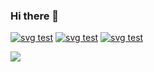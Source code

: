 ### Hi there 👋
<!--
[![Anurag's github stats](https://github-readme-stats.vercel.app/api?username=btea&show_icons=true&theme=tokyonight)](https://github.com/anuraghazra/github-readme-stats)
-->
[![svg test](http://120.48.26.203:3322/image?username=btea&color=aqua)](https://github.com)
[![svg test](http://120.48.26.203:3322/image?username=btea&type=text&text=天空高远，大风吟唱······)](https://github.com)
[![svg test](http://120.48.26.203:3322/image?type=animate&text=天空高远，大风吟唱······&width=450)](https://github.com)

![](https://visitor-badge.glitch.me/badge?page_id=btea.btea)
<!--
**btea/btea** is a ✨ _special_ ✨ repository because its `README.md` (this file) appears on your GitHub profile.

Here are some ideas to get you started:

- 🔭 I’m currently working on ...
- 🌱 I’m currently learning ...
- 👯 I’m looking to collaborate on ...
- 🤔 I’m looking for help with ...
- 💬 Ask me about ...
- 📫 How to reach me: ...
- 😄 Pronouns: ...
- ⚡ Fun fact: ...
-->

